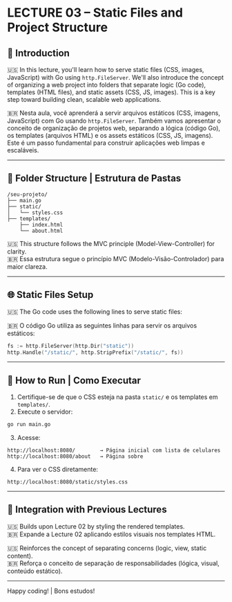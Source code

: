 # LECTURE 03 – Static Files and Project Structure

## 🧭 Introduction

🇺🇸 In this lecture, you'll learn how to serve static files (CSS, images, JavaScript) with Go using `http.FileServer`. We'll also introduce the concept of organizing a web project into folders that separate logic (Go code), templates (HTML files), and static assets (CSS, JS, images). This is a key step toward building clean, scalable web applications.

🇧🇷 Nesta aula, você aprenderá a servir arquivos estáticos (CSS, imagens, JavaScript) com Go usando `http.FileServer`. Também vamos apresentar o conceito de organização de projetos web, separando a lógica (código Go), os templates (arquivos HTML) e os assets estáticos (CSS, JS, imagens). Este é um passo fundamental para construir aplicações web limpas e escaláveis.

---

## 📁 Folder Structure | Estrutura de Pastas

```
/seu-projeto/
├── main.go
├── static/
│   └── styles.css
├── templates/
    ├── index.html
    └── about.html
```

🇺🇸 This structure follows the MVC principle (Model-View-Controller) for clarity.  
🇧🇷 Essa estrutura segue o princípio MVC (Modelo-Visão-Controlador) para maior clareza.

---

## 🌐 Static Files Setup

🇺🇸 The Go code uses the following lines to serve static files:

🇧🇷 O código Go utiliza as seguintes linhas para servir os arquivos estáticos:

```go
fs := http.FileServer(http.Dir("static"))
http.Handle("/static/", http.StripPrefix("/static/", fs))
```

---

## 🧪 How to Run | Como Executar

1. Certifique-se de que o CSS esteja na pasta `static/` e os templates em `templates/`.
2. Execute o servidor:

```bash
go run main.go
```

3. Acesse:

```
http://localhost:8080/        → Página inicial com lista de celulares
http://localhost:8080/about   → Página sobre
```

4. Para ver o CSS diretamente:

```
http://localhost:8080/static/styles.css
```

---

## 🔁 Integration with Previous Lectures

🇺🇸 Builds upon Lecture 02 by styling the rendered templates.  
🇧🇷 Expande a Lecture 02 aplicando estilos visuais nos templates HTML.

🇺🇸 Reinforces the concept of separating concerns (logic, view, static content).  
🇧🇷 Reforça o conceito de separação de responsabilidades (lógica, visual, conteúdo estático).

---

Happy coding! | Bons estudos!
